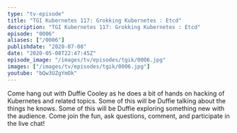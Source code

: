```yaml
---
type: "tv-episode"
title: "TGI Kubernetes 117: Grokking Kubernetes : Etcd"
description: "TGI Kubernetes 117: Grokking Kubernetes : Etcd"
episode: "0006"
aliases: ["/0006"]
publishdate: "2020-07-08"
date: "2020-05-08T22:47:45Z"
episode_image: "/images/tv/episodes/tgik/0006.jpg"
images: ["/images/tv/episodes/tgik/0006.jpg"]
youtube: "bQw3UZgYmOk"
---
```


Come hang out with Duffie Cooley as he does a bit of hands on hacking of Kubernetes and related topics. Some of this will be Duffie talking about the things he knows. Some of this will be Duffie exploring something new with the audience. Come join the fun, ask questions, comment, and participate in the live chat!
